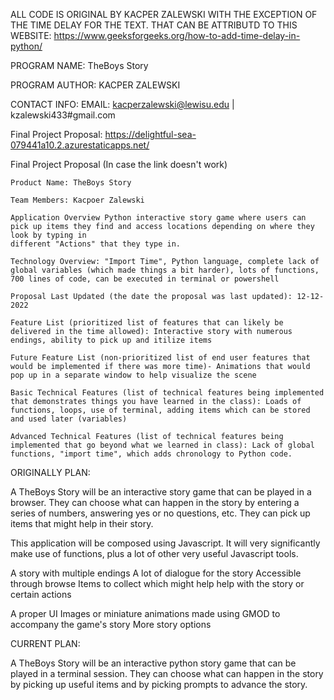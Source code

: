 ALL CODE IS ORIGINAL BY KACPER ZALEWSKI WITH THE EXCEPTION OF THE TIME DELAY FOR THE TEXT. THAT CAN BE ATTRIBUTD TO THIS WEBSITE: https://www.geeksforgeeks.org/how-to-add-time-delay-in-python/


PROGRAM NAME: TheBoys Story

PROGRAM AUTHOR: KACPER ZALEWSKI

CONTACT INFO: EMAIL: kacperzalewski@lewisu.edu | kzalewski433#gmail.com

Final Project Proposal: https://delightful-sea-079441a10.2.azurestaticapps.net/



Final Project Proposal (In case the link doesn't work)

    Product Name: TheBoys Story
    
    Team Members: Kacpoer Zalewski
    
    Application Overview Python interactive story game where users can pick up items they find and access locations depending on where they look by typing in 
    different "Actions" that they type in. 
    
    Technology Overview: "Import Time", Python language, complete lack of global variables (which made things a bit harder), lots of functions, 700 lines of code, can be executed in terminal or powershell 
  
    Proposal Last Updated (the date the proposal was last updated): 12-12-2022
    
    Feature List (prioritized list of features that can likely be delivered in the time allowed): Interactive story with numerous endings, ability to pick up and itilize items
    
    Future Feature List (non-prioritized list of end user features that would be implemented if there was more time)- Animations that would pop up in a separate window to help visualize the scene
    
    Basic Technical Features (list of technical features being implemented that demonstrates things you have learned in the class): Loads of functions, loops, use of terminal, adding items which can be stored and used later (variables)
    
    Advanced Technical Features (list of technical features being implemented that go beyond what we learned in class): Lack of global functions, "import time", which adds chronology to Python code.
   

ORIGINALLY PLAN: 

A TheBoys Story will be an interactive story game that can be played in a browser. They can choose what can happen in the story by entering a series of numbers, answering yes or no questions, etc. They can pick up items that might help in their story. 

This application will be composed using Javascript. It will very significantly make use of functions, plus a lot of other very useful Javascript tools. 
   

   A story with multiple endings
   A lot of dialogue for the story
   Accessible through browse
   Items to collect which might help help with the story or certain actions


   A proper UI
   Images or miniature animations made using GMOD to accompany the game's story
   More story options


CURRENT PLAN:

A TheBoys Story will be an interactive python story game that can be played in a terminal session. They can choose what can happen in the story by picking up useful items and by picking prompts to advance the story. 


